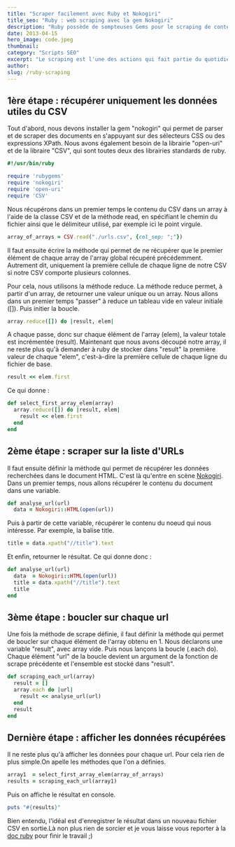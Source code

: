 ```yaml
---
title: "Scraper facilement avec Ruby et Nokogiri"
title_seo: "Ruby : web scraping avec la gem Nokogiri"
description: "Ruby possède de sompteuses Gems pour le scraping de contenu. Voici une présentation de la Gem Nokogiri avec un exemple concret de scraping SEO."
date: 2013-04-15
hero_image: code.jpeg
thumbnail:
category: "Scripts SEO"
excerpt: "Le scraping est l'une des actions qui fait partie du quotidien d'un SEO. On peut s'en servir par exemple en phase d'audit pour extraire le contenu de certaines balises, en phase de netlinking pour extraire les résultats Google, etc. Je vais vous présenter ici un petit script ruby réalisé avec l'aide de <a href='https://twitter.com/__clement___'>@clement_</a>, et qui vous sera peut-être utile si vous n'avez pas sous la main un logiciel approprié. Vous pourrez l'exécuter directement en console et récupérer ainsi rapidement ce dont vous avez besoin."
author:
slug: /ruby-scraping
---
```


## 1ère étape : récupérer uniquement les données utiles du CSV

Tout d'abord, nous devons installer la gem "nokogiri" qui permet de parser et de scraper des documents en s'appuyant sur des sélecteurs CSS ou des expressions XPath. Nous avons également besoin de la librairie "open-uri" et de la libraire "CSV", qui sont toutes deux des librairies standards de ruby.

``` ruby
#!/usr/bin/ruby

require 'rubygems'
require 'nokogiri'
require 'open-uri'
require 'CSV'
```

Nous récupérons dans un premier temps le contenu du CSV dans un array à l'aide de la classe CSV et de la méthode read, en spécifiant le chemin du fichier ainsi que le délimiteur utilisé, par exemple ici le point virgule.

``` ruby
array_of_arrays = CSV.read("./urls.csv", {col_sep: ";"})
```

Il faut ensuite écrire la méthode qui permet de ne récupérer que le premier élément de chaque array de l'array global récupéré précédemment. Autrement dit, uniquement la première cellule de chaque ligne de notre CSV si notre CSV comporte plusieurs colonnes.

Pour cela, nous utilisons la méthode reduce. La méthode reduce permet, à partir d'un array, de retourner une valeur unique ou un array. Nous allons dans un premier temps "passer" à reduce un tableau vide en valeur initiale ([]). Puis initier la boucle.

``` ruby
array.reduce([]) do |result, elem|
```

A chaque passe, donc sur chaque élément de l'array (elem), la valeur totale est incrémentée (result). Maintenant que nous avons découpé notre array, il ne reste plus qu'à demander à ruby de stocker dans "result" la première valeur de chaque "elem", c'est-à-dire la première cellule de chaque ligne du fichier de base.

``` ruby
result << elem.first
```

Ce qui donne :

``` ruby
def select_first_array_elem(array)
  array.reduce([]) do |result, elem|
    result << elem.first
  end
end
```

## 2ème étape : scraper sur la liste d'URLs

Il faut ensuite définir la méthode qui permet de récupérer les données recherchées dans le document HTML. C'est là qu'entre en scène [Nokogiri](http://nokogiri.org/). Dans un premier temps, nous allons récupérer le contenu du document dans une variable.

``` ruby
def analyse_url(url)
  data = Nokogiri::HTML(open(url))
```

Puis à partir de cette variable, récupérer le contenu du noeud qui nous intéresse. Par exemple, la balise title.

``` ruby
title = data.xpath("//title").text
```

Et enfin, retourner le résultat. Ce qui donne donc :

``` ruby
def analyse_url(url)
  data  = Nokogiri::HTML(open(url))
  title = data.xpath("//title").text
  title
end
```

## 3ème étape : boucler sur chaque url

Une fois la méthode de scrape définie, il faut définir la méthode qui permet de boucler sur chaque élément de l'array obtenu en 1. Nous déclarons une variable "result", avec array vide. Puis nous lançons la boucle (.each do). Chaque élément "url" de la boucle devient un argument de la fonction de scrape précédente et l'ensemble est stocké dans "result".

``` ruby
def scraping_each_url(array)
  result = []
  array.each do |url|
    result << analyse_url(url)
  end
  result
end
```

## Dernière étape : afficher les données récupérées

Il ne reste plus qu'à afficher les données pour chaque url. Pour cela rien de plus simple.On apelle les méthodes que l'on a définies.

``` ruby
array1  = select_first_array_elem(array_of_arrays)
results = scraping_each_url(array1)
```

Puis on affiche le résultat en console.

``` ruby
puts "#{results}"
```

Bien entendu, l'idéal est d'enregistrer le résultat dans un nouveau fichier CSV en sortie.Là non plus rien de sorcier et je vous laisse vous reporter à la [doc ruby](http://ruby-doc.org/stdlib-1.9.2/libdoc/csv/rdoc/CSV.html#label-Writing) pour finir le travail ;)
